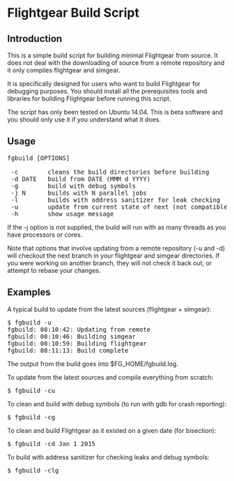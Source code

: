 Flightgear Build Script
=======================

Introduction
------------

This is a simple build script for building minimal Flightgear from source. It 
does not deal with the downloading of source from a remote repository and it
only compiles flightgear and simgear.

It is specifically designed for users who want to build Flightgear for
debugging purposes. You should install all the prerequisites tools and 
libraries for building Flightgear before running this script.

The script has only been tested on Ubuntu 14.04. This is beta software and
you should only use it if you understand what it does.

Usage
-----

<pre>
fgbuild [OPTIONS]

 -c        cleans the build directories before building
 -d DATE   build from DATE (MMM d YYYY)
 -g        build with debug symbols
 -j N      builds with N parallel jobs
 -l        builds with address sanitizer for leak checking
 -u        update from current state of next (not compatible with -d)
 -h        show usage message
</pre>

If the -j option is not supplied, the build will run with as many threads as
you have processors or cores.

Note that options that involve updating from a remote repository (-u and -d)
will checkout the next branch in your flightgear and simgear directories. If
you were working on another branch, they will not check it back out, or attempt
to rebase your changes.

Examples
--------

A typical build to update from the latest sources (flightgear + simgear):

<pre>
$ fgbuild -u
fgbuild: 08:10:42: Updating from remote
fgbuild: 08:10:46: Building simgear
fgbuild: 08:10:59: Building flightgear
fgbuild: 08:11:13: Build complete
</pre>

The output from the build goes into $FG_HOME/fgbuild.log.

To update from the latest sources and compile everything from scratch:

<pre>
$ fgbuild -cu
</pre>

To clean and build with debug symbols (to run with gdb for crash reporting):

<pre>
$ fgbuild -cg
</pre>

To clean and build Flightgear as it existed on a given date (for bisection):

<pre>
$ fgbuild -cd Jan 1 2015
</pre>

To build with address sanitizer for checking leaks and debug symbols:

<pre>
$ fgbuild -clg
</pre>


